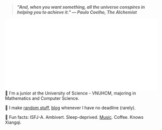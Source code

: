 > ***"And, when you want something, all the universe conspires in helping you to achieve it." ― Paulo Coelho, The Alchemist***

<a href="https://github.com/ngntrgduc/github-stats">
  <img align="right" src="https://github.com/ngntrgduc/github-stats/blob/master/generated/overview.svg"/>
</a>

📖 I'm a junior at the University of Science - VNUHCM, majoring in Mathematics and Computer Science.

🧪 I make [random stuff](https://github.com/ngntrgduc/info), [blog](https://ngntrgduc.github.io/) whenever I have no deadline (rarely).

🐧 Fun facts: ISFJ-A. Ambivert. Sleep-deprived. [Music](https://soundcloud.com/ngntrgduc). Coffee. Knows Xiangqi.
